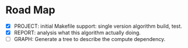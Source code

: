 # Road Map

- [x] PROJECT: initial Makefile support: single version algorithm build, test.
- [x] REPORT: analysis what this algorithm actually doing.
- [ ] GRAPH: Generate a tree to describe the compute dependency.
